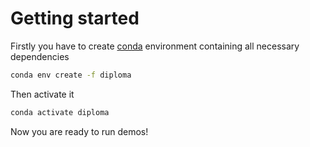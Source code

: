 # Getting started #

Firstly you have to create [conda](https://docs.anaconda.com/free/miniconda/index.html) environment containing all necessary dependencies
```bash
conda env create -f diploma
```

Then activate it
```bash
conda activate diploma
```

Now you are ready to run demos!
